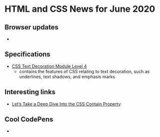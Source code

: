 # HTML and CSS News for June 2020

## Browser updates
 
- []()

## Specifications

- [CSS Text Decoration Module Level 4](https://www.w3.org/TR/css-text-decor-4/)
    + contains the features of CSS relating to text decoration, such as underlines, text shadows, and emphasis marks

## Interesting links

- [Let’s Take a Deep Dive Into the CSS Contain Property ](https://css-tricks.com/lets-take-a-deep-dive-into-the-css-contain-property/)

## Cool CodePens

- []()
